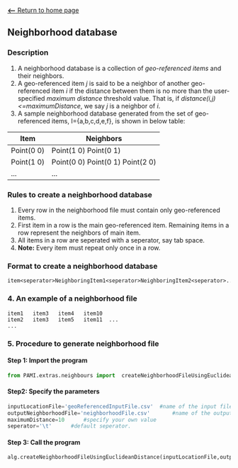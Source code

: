 [__<--__ Return to home page](index.html)

## Neighborhood database

### Description
1. A neighborhood database is a collection of _geo-referenced items_ and their neighbors.
2. A geo-referenced item _j_ is said to be a neighbor of another geo-referenced item _i_ if the distance between them is no more than the user-specified _maximum distance_ threshold value.
   That is, if _distance(i,j) <=maximumDistance_, we say _j_ is a neighbor of _i_.
3. A sample neighborhood database generated from the set of geo-referenced items, I={a,b,c,d,e,f}, is shown in below table:

| Item |  Neighbors|
|------|-----------|
|Point(0 0)|Point(1 0)  Point(0 1)|
|Point(1 0)|Point(0 0)  Point(0 1) Point(2 0)|
|...|...|

### Rules to create a neighborhood database
1. Every row in the neighborhood file must contain only geo-referenced items.
2. First item in a row is the main geo-referenced item. Remaining items in a row represent the neighbors of main item.
3. All items in a row are seperated with a seperator, say tab space.
4. __Note:__ Every item must repeat only once in a row.

### Format to create a neighborhood database

    item<seperator>NeighboringItem1<seperator>NeighboringItem2<seperator>...

 
### 4. An example of a neighborhood file

    item1   item3   item4   item10  
    item2   item3   item5   item11  ...
    ...

### 5. Procedure to generate neighborhood file

#### Step 1: Import the program

```Python
from PAMI.extras.neighbours import  createNeighborhoodFileUsingEuclideanDistance as alg
```

#### Step2: Specify the parameters

```Python
inputLocationFile='geoReferencedInputFile.csv'  #name of the input file 
outputNeighborhoodFile='neighborhoodFile.csv'       #name of the output file
maximumDistance=10      #specify your own value
seperator='\t'      #default seperator.
```

#### Step 3: Call the program

```Python
alg.createNeighborhoodFileUsingEuclideanDistance(inputLocationFile,outputNeighborhoodFile,maximumDistance,seperator)
```